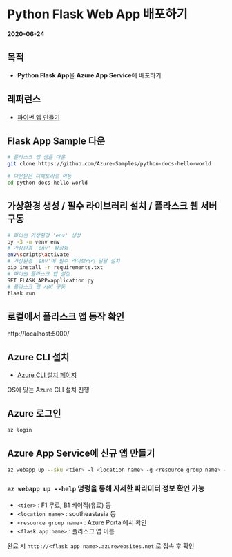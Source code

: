 # Python Flask Web App 배포하기

**2020-06-24**

## 목적
- **Python Flask App**을 **Azure App Service**에 배포하기


## 레퍼런스
- [파이썬 앱 만들기](https://docs.microsoft.com/ko-kr/azure/app-service/containers/quickstart-python?tabs=cmd)


## Flask App Sample 다운

```bash
# 플라스크 앱 샘플 다운
git clone https://github.com/Azure-Samples/python-docs-hello-world

# 다운받은 디렉토리로 이동
cd python-docs-hello-world
```

## 가상환경 생성 / 필수 라이브러리 설치 / 플라스크 웹 서버 구동

```bash
# 파이썬 가상환경 'env' 생성
py -3 -m venv env
# 가상환경 'env' 활성화
env\scripts\activate
# 가상환경 'env'에 필수 라이브러리 일괄 설치
pip install -r requirements.txt
# 파이썬 플라스크 앱 설정
SET FLASK_APP=application.py
# 플라스크 웹 서버 구동
flask run
```


## 로컬에서 플라스크 앱 동작 확인
http://localhost:5000/


## Azure CLI 설치

- [Azure CLI 설치 페이지](https://docs.microsoft.com/ko-kr/cli/azure/install-azure-cli?view=azure-cli-latest)

OS에 맞는 Azure CLI 설치 진행


## Azure 로그인

```bash
az login
```


## Azure App Service에 신규 앱 만들기

```bash
az webapp up --sku <tier> -l <location name> -g <resource group name> -n <flask app name>
```


### `az webapp up --help` 명령을 통해 자세한 파라미터 정보 확인 가능

- `<tier>` : F1 무료, B1 베이직(유료) 등
- `<location name>` : southeastasia 등
- `<resource group name>` : Azure Portal에서 확인
- `<flask app name>` : 플라스크 앱 이름

완료 시 `http://<flask app name>.azurewebsites.net` 로 접속 후 확인

